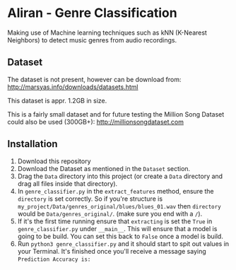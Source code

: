# Aliran - Genre Classification

Making use of Machine learning techniques such as kNN (K-Nearest Neighbors) to detect music genres from audio recordings.

## Dataset
The dataset is not present, however can be download from: http://marsyas.info/downloads/datasets.html

This dataset is appr. 1.2GB in size.

This is a fairly small dataset and for future testing the Million Song Dataset could also be used (300GB+): http://millionsongdataset.com

## Installation
1. Download this repository
2. Download the Dataset as mentioned in the `Dataset` section.
3. Drag the `Data` directory into this project (or create a `Data` directory and drag all files inside that directory).
4. In `genre_classifier.py` in the `extract_features` method, ensure the `directory` is set correctly.
So if you're structure is `my_project/Data/genres_original/blues/blues_01.wav` then `directory` would be `Data/genres_original/`. (make sure you end with a `/`).
5. If it's the first time running ensure that `extracting` is set the `True` in `genre_classifier.py` under `__main__`.
This will ensure that a model is going to be build. 
You can set this back to `False` once a model is build.
6. Run `python3 genre_classifier.py` and it should start to spit out values in your Terminal.
It's finished once you'll receive a message saying `Prediction Accuracy is:`

